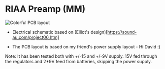 # RIAA Preamp (MM)

![Colorful PCB layout](https://kjeller.github.io/docs/mm_riaa_preamp/img/all_layer_output.png)

* Electrical schematic based on (Elliot's design)[https://sound-au.com/project06.htm]

* The PCB layout is based on my friend's power supply layout - Hi David :)

Note: It has been tested both with +/-15 and +/-9V supply. 15V fed through the regulators and 2*9V feed from batteries, skipping the power supply.
